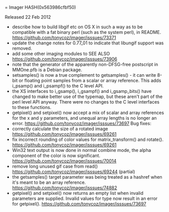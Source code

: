 = Imager HASH(0x563986cfbf50)

Released 22 Feb 2012

- describe how to build libgif etc on OS X in such a way as to be compatible with a fat binary perl (such as the system perl), in README. https://github.com/tonycoz/imager/isssues/73371 
- update the change notes for 0.77_01 to indicate that libungif support was removed. 
- add some other imaging modules to SEE ALSO https://github.com/tonycoz/imager/isssues/73906 
- note that the generator of the apparently non-DFSG-free postscript in MMOne.pfb is a Debian package. 
- setsamples() is now a true complement to getsamples() - it can write 8-bit or floating point samples from a scalar or array reference. This adds i_psamp() and i_psampf() to the C level API. 
- the XS interfaces to i_gsamp(), i_gsampf() and i_gsamp_bits() have changed to make better use of the typemap, but these aren't part of the perl level API anyway. There were no changes to the C level interfaces to these functions. 
- getpixel() and setpixel() now accept a mix of scalar and array references for the x and y parameters, and unequal array lengths is no longer an error. https://github.com/tonycoz/imager/isssues/73697 Bug fixes: 
- correctly calculate the size of a rotated image https://github.com/tonycoz/imager/isssues/69261 
- fix incorrect rounding of color values for matrix_transform() and rotate(). https://github.com/tonycoz/imager/isssues/69261 
- Win32 text output is now done in normal combine mode, the alpha component of the color is now significant. https://github.com/tonycoz/imager/isssues/70014 
- remove long unused gif case from read() https://github.com/tonycoz/imager/isssues/69244 (partial) 
- the getsamples() target parameter was being treated as a hashref when it's meant to be an array reference. https://github.com/tonycoz/imager/isssues/74882 
- getpixel() and setpixel() now returns an empty list when invalid parameters are supplied. Invalid values for type now result in an error for getpixel(). https://github.com/tonycoz/imager/isssues/73697